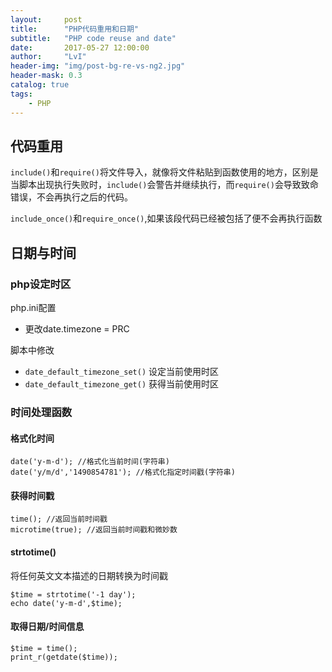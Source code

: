 ```yaml
---
layout:     post
title:      "PHP代码重用和日期"
subtitle:   "PHP code reuse and date"
date:       2017-05-27 12:00:00
author:     "LvI"
header-img: "img/post-bg-re-vs-ng2.jpg"
header-mask: 0.3
catalog: true
tags:
    - PHP
---
```



## 代码重用

`include()`和`require()`将文件导入，就像将文件粘贴到函数使用的地方，区别是当脚本出现执行失败时，`include()`会警告并继续执行，而`require()`会导致致命错误，不会再执行之后的代码。

`include_once()`和`require_once()`,如果该段代码已经被包括了便不会再执行函数

## 日期与时间

### php设定时区

php.ini配置

- 更改date.timezone = PRC

脚本中修改

- `date_default_timezone_set()` 设定当前使用时区
- `date_default_timezone_get()` 获得当前使用时区

### 时间处理函数

#### 格式化时间

```
date('y-m-d'); //格式化当前时间(字符串)
date('y/m/d','1490854781'); //格式化指定时间戳(字符串)
```

#### 获得时间戳

```
time(); //返回当前时间戳
microtime(true); //返回当前时间戳和微妙数
```

#### strtotime()

将任何英文文本描述的日期转换为时间戳

```
$time = strtotime('-1 day');
echo date('y-m-d',$time);
```

#### 取得日期/时间信息

```
$time = time();
print_r(getdate($time));
```
